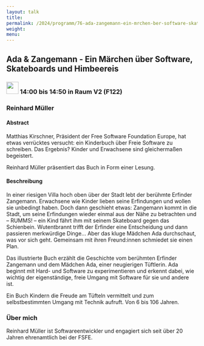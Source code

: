 ```yaml
---
layout: talk
title:
permalink: /2024/programm/76-ada-zangemann-ein-mrchen-ber-software-skateboards-und-himbeereis/
weight:
menu:
---
```

## Ada & Zangemann - Ein Märchen über Software, Skateboards und Himbeereis

### <img height = "32" src="../../../images/talk.svg"> 14:00 bis 14:50 in Raum V2 (F122)

### Reinhard Müller

#### Abstract

Matthias Kirschner, Präsident der Free Software Foundation Europe, hat etwas verrücktes versucht: ein Kinderbuch über Freie Software zu schreiben. Das Ergebnis? Kinder und Erwachsene sind gleichermaßen begeistert.

Reinhard Müller präsentiert das Buch in Form einer Lesung.

#### Beschreibung

In einer riesigen Villa hoch oben über der Stadt lebt der berühmte Erfinder Zangemann. Erwachsene wie Kinder lieben seine Erfindungen und wollen sie unbedingt haben. Doch dann geschieht etwas: Zangemann kommt in die Stadt, um seine Erfindungen wieder einmal aus der Nähe zu betrachten und – RUMMS! – ein Kind fährt ihm mit seinem Skateboard gegen das Schienbein. Wutentbrannt trifft der Erfinder eine Entscheidung und dann passieren merkwürdige Dinge... Aber das kluge Mädchen Ada durchschaut, was vor sich geht. Gemeinsam mit ihren Freund:innen schmiedet sie einen Plan.

Das illustrierte Buch erzählt die Geschichte vom berühmten Erfinder Zangemann und dem Mädchen Ada, einer neugierigen Tüftlerin. Ada beginnt mit Hard- und Software zu experimentieren und erkennt dabei, wie wichtig der eigenständige, freie Umgang mit Software für sie und andere ist.

Ein Buch Kindern die Freude am Tüfteln vermittelt und zum selbstbestimmten Umgang mit Technik aufruft. Von 6 bis 106 Jahren.

### Über mich

Reinhard Müller ist Softwareentwickler und engagiert sich seit über 20 Jahren ehrenamtlich bei der FSFE.

